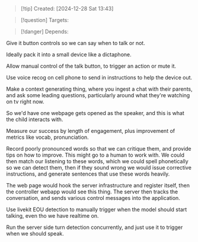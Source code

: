 
>[!tip] Created: [2024-12-28 Sat 13:43]

>[!question] Targets: 

>[!danger] Depends: 

Give it button controls so we can say when to talk or not.

Ideally pack it into a small device like a dictaphone.

Allow manual control of the talk button, to trigger an action or mute it.

Use voice recog on cell phone to send in instructions to help the device out. 

Make a context generating thing, where you ingest a chat with their parents, and ask some leading questions, particularly around what they're watching on tv right now.

So we'd have one webpage gets opened as the speaker, and this is what the child interacts with.

Measure our success by length of engagement, plus improvement of metrics like vocab, pronunciation.

Record poorly pronounced words so that we can critique them, and provide tips on how to improve.  This might go to a human to work with.  We could then match our listening to these words, which we could spell phonetically so we can detect them, then if they sound wrong we would issue corrective instructions, and generate sentences that use these words heavily.

The web page would hook the server infrastructure and register itself, then the controller webapp would see this thing.  The server then tracks the conversation, and sends various control messages into the application.

Use livekit EOU detection to manually trigger when the model should start talking, even tho we have realtime on.

Run the server side turn detection concurrently, and just use it to trigger when we should speak.